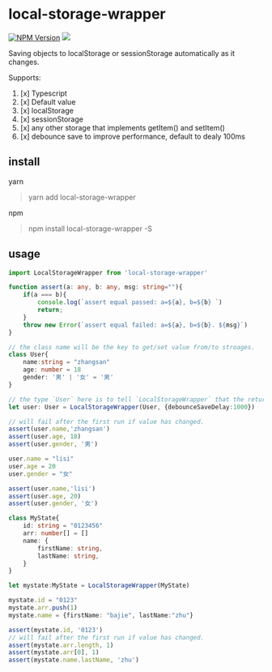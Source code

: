 # local-storage-wrapper

[![NPM Version](https://img.shields.io/npm/v/local-storage-wrapper.svg?style=flat)](https://www.npmjs.com/package/local-storage-wrapper)
[![](https://img.shields.io/npm/dt/local-storage-wrapper.svg)](https://www.npmjs.com/package/local-storage-wrapper)

Saving objects to localStorage or sessionStorage automatically as it changes. 


Supports:

1. [x] Typescript
1. [x] Default value
1. [x] localStorage
1. [x] sessionStorage
1. [x] any other storage that implements getItem() and setItem()
1. [x] debounce save to improve performance, default to dealy 100ms

## install

yarn
> yarn add local-storage-wrapper

npm
> npm install local-storage-wrapper -S

## usage

```typescript
import LocalStorageWrapper from 'local-storage-wrapper'

function assert(a: any, b: any, msg: string=""){
    if(a === b){
        console.log(`assert equal passed: a=${a}, b=${b} `)
        return;
    }
    throw new Error(`assert equal failed: a=${a}, b=${b}. ${msg}`)
}

// the class name will be the key to get/set value from/to stroages.
class User{
    name:string = "zhangsan"
    age: number = 18
    gender: '男' | '女' = '男'
}

// the type `User` here is to tell `LocalStorageWrapper` that the return type is `User`
let user: User = LocalStorageWrapper(User, {debounceSaveDelay:1000})

// will fail after the first run if value has changed.
assert(user.name,'zhangsan')
assert(user.age, 18)
assert(user.gender, '男')

user.name = "lisi"
user.age = 20
user.gender = "女"

assert(user.name,'lisi')
assert(user.age, 20)
assert(user.gender, '女')

class MyState{
    id: string = "0123456"
    arr: number[] = []
    name: {
        firstName: string,
        lastName: string,
    }
}

let mystate:MyState = LocalStorageWrapper(MyState)

mystate.id = "0123"
mystate.arr.push(1)
mystate.name = {firstName: "bajie", lastName:"zhu"}

assert(mystate.id, '0123')
// will fail after the first run if value has changed.
assert(mystate.arr.length, 1)
assert(mystate.arr[0], 1)
assert(mystate.name.lastName, 'zhu')

```
